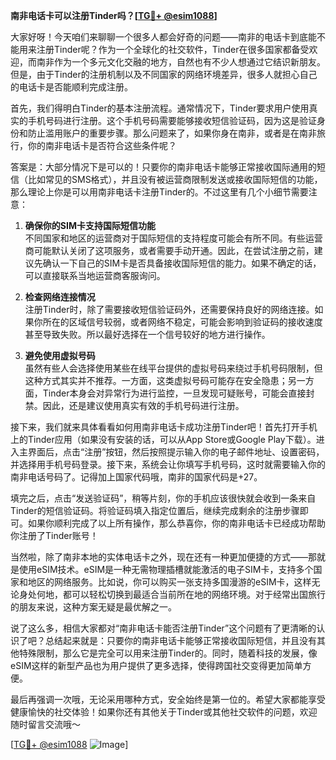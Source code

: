 **南非电话卡可以注册Tinder吗？[[TG💪+ @esim1088](https://t.me/s/esim1088)]**

大家好呀！今天咱们来聊聊一个很多人都会好奇的问题——南非的电话卡到底能不能用来注册Tinder呢？作为一个全球化的社交软件，Tinder在很多国家都备受欢迎，而南非作为一个多元文化交融的地方，自然也有不少人想通过它结识新朋友。但是，由于Tinder的注册机制以及不同国家的网络环境差异，很多人就担心自己的电话卡是否能顺利完成注册。

首先，我们得明白Tinder的基本注册流程。通常情况下，Tinder要求用户使用真实的手机号码进行注册。这个手机号码需要能够接收短信验证码，因为这是验证身份和防止滥用账户的重要步骤。那么问题来了，如果你身在南非，或者是在南非旅行，你的南非电话卡是否符合这些条件呢？

答案是：大部分情况下是可以的！只要你的南非电话卡能够正常接收国际通用的短信（比如常见的SMS格式），并且没有被运营商限制发送或接收国际短信的功能，那么理论上你是可以用南非电话卡注册Tinder的。不过这里有几个小细节需要注意：

1. **确保你的SIM卡支持国际短信功能**  
   不同国家和地区的运营商对于国际短信的支持程度可能会有所不同。有些运营商可能默认关闭了这项服务，或者需要手动开通。因此，在尝试注册之前，建议先确认一下自己的SIM卡是否具备接收国际短信的能力。如果不确定的话，可以直接联系当地运营商客服询问。

2. **检查网络连接情况**  
   注册Tinder时，除了需要接收短信验证码外，还需要保持良好的网络连接。如果你所在的区域信号较弱，或者网络不稳定，可能会影响到验证码的接收速度甚至导致失败。所以最好选择在一个信号较好的地方进行操作。

3. **避免使用虚拟号码**  
   虽然有些人会选择使用某些在线平台提供的虚拟号码来绕过手机号码限制，但这种方式其实并不推荐。一方面，这类虚拟号码可能存在安全隐患；另一方面，Tinder本身会对异常行为进行监控，一旦发现可疑账号，可能会直接封禁。因此，还是建议使用真实有效的手机号码进行注册。

接下来，我们就来具体看看如何用南非电话卡成功注册Tinder吧！首先打开手机上的Tinder应用（如果没有安装的话，可以从App Store或Google Play下载）。进入主界面后，点击“注册”按钮，然后按照提示输入你的电子邮件地址、设置密码，并选择用手机号码登录。接下来，系统会让你填写手机号码，这时就需要输入你的南非电话号码了。记得加上国家代码哦，南非的国家代码是+27。

填完之后，点击“发送验证码”，稍等片刻，你的手机应该很快就会收到一条来自Tinder的短信验证码。将验证码填入指定位置后，继续完成剩余的注册步骤即可。如果你顺利完成了以上所有操作，那么恭喜你，你的南非电话卡已经成功帮助你注册了Tinder账号！

当然啦，除了南非本地的实体电话卡之外，现在还有一种更加便捷的方式——那就是使用eSIM技术。eSIM是一种无需物理插槽就能激活的电子SIM卡，支持多个国家和地区的网络服务。比如说，你可以购买一张支持多国漫游的eSIM卡，这样无论身处何地，都可以轻松切换到最适合当前所在地的网络环境。对于经常出国旅行的朋友来说，这种方案无疑是最优解之一。

说了这么多，相信大家都对“南非电话卡能否注册Tinder”这个问题有了更清晰的认识了吧？总结起来就是：只要你的南非电话卡能够正常接收国际短信，并且没有其他特殊限制，那么它是完全可以用来注册Tinder的。同时，随着科技的发展，像eSIM这样的新型产品也为用户提供了更多选择，使得跨国社交变得更加简单方便。

最后再强调一次哦，无论采用哪种方式，安全始终是第一位的。希望大家都能享受健康愉快的社交体验！如果你还有其他关于Tinder或其他社交软件的问题，欢迎随时留言交流哦～  

[[TG💪+ @esim1088](https://t.me/s/esim1088) ![Image](https://i.postimg.cc/4NQfJmqS/Snipaste-2025-05-13-00-14-12.png)]